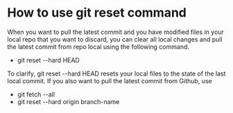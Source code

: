 # How to use git reset command

When you want to pull the latest commit and you have modified files in your local repo that you want to discard, you can clear all local changes and pull the latest commit from repo local using 
the following command.
- git reset --hard HEAD

To clarify, git reset --hard HEAD resets your local files to the state of the last local commit. If you also want to pull the latest commit from Github, use
- git fetch --all
- git reset --hard origin branch-name
